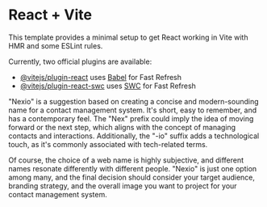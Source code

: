 # React + Vite

This template provides a minimal setup to get React working in Vite with HMR and some ESLint rules.

Currently, two official plugins are available:

- [@vitejs/plugin-react](https://github.com/vitejs/vite-plugin-react/blob/main/packages/plugin-react/README.md) uses [Babel](https://babeljs.io/) for Fast Refresh
- [@vitejs/plugin-react-swc](https://github.com/vitejs/vite-plugin-react-swc) uses [SWC](https://swc.rs/) for Fast Refresh


"Nexio" is a suggestion based on creating a concise and modern-sounding name for a contact management system. It's short, easy to remember, and has a contemporary feel. The "Nex" prefix could imply the idea of moving forward or the next step, which aligns with the concept of managing contacts and interactions. Additionally, the "-io" suffix adds a technological touch, as it's commonly associated with tech-related terms.

Of course, the choice of a web name is highly subjective, and different names resonate differently with different people. "Nexio" is just one option among many, and the final decision should consider your target audience, branding strategy, and the overall image you want to project for your contact management system.